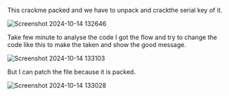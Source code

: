 This crackme packed and we have to unpack and crackthe serial key of it.

![Screenshot 2024-10-14 132646](https://github.com/user-attachments/assets/a6fbfb11-f552-4678-aee9-36624b109c50)

Take few minute to analyse the code I got the flow and try to change the code like this to make the taken and show the good message.

![Screenshot 2024-10-14 133103](https://github.com/user-attachments/assets/899806c1-4bcd-4b8e-8c36-152b76e51ce0)

But I can patch the file because it is packed.

![Screenshot 2024-10-14 133028](https://github.com/user-attachments/assets/e2887543-e135-489c-9efb-2ca00e60f63a)

